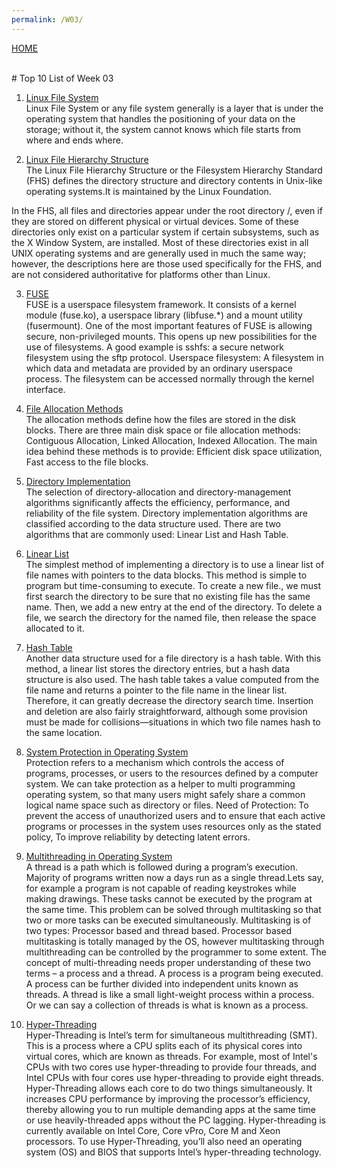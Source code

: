 ```yaml
---
permalink: /W03/
---
```

[HOME](../)

<br>
# Top 10 List of Week 03

1. [Linux File System](https://likegeeks.com/linux-file-system/) <br>
Linux File System or any file system generally is a layer that is under the operating system that handles the positioning of your data on the storage; without it, the system cannot knows which file starts from where and ends where.

2. [Linux File Hierarchy Structure](https://www.geeksforgeeks.org/linux-file-hierarchy-structure/)<br>
The Linux File Hierarchy Structure or the Filesystem Hierarchy Standard (FHS) defines the directory structure and directory contents in Unix-like operating systems.It is maintained by the Linux Foundation.

In the FHS, all files and directories appear under the root directory /, even if they are stored on different physical or virtual devices.
Some of these directories only exist on a particular system if certain subsystems, such as the X Window System, are installed.
Most of these directories exist in all UNIX operating systems and are generally used in much the same way; however, the descriptions here are those used specifically for the FHS, and are not considered authoritative for platforms other than Linux.

3. [FUSE](https://www.kernel.org/doc/html/latest/filesystems/fuse.html)<br>
FUSE is a userspace filesystem framework. It consists of a kernel module (fuse.ko), a userspace library (libfuse.*) and a mount utility (fusermount). One of the most important features of FUSE is allowing secure, non-privileged mounts. This opens up new possibilities for the use of filesystems. A good example is sshfs: a secure network filesystem using the sftp protocol. Userspace filesystem: A filesystem in which data and metadata are provided by an ordinary userspace process. The filesystem can be accessed normally through the kernel interface.

4. [File Allocation Methods](https://www.geeksforgeeks.org/file-allocation-methods/)<br>
The allocation methods define how the files are stored in the disk blocks. There are three main disk space or file allocation methods: Contiguous Allocation, Linked Allocation, Indexed Allocation. The main idea behind these methods is to provide: Efficient disk space utilization, Fast access to the file blocks.

5. [Directory Implementation](https://padakuu.com/article/93-directory-implementation)<br>
The selection of directory-allocation and directory-management algorithms significantly affects the efficiency, performance, and reliability of the file system. Directory implementation algorithms are classified according to the data structure used. There are two algorithms that are commonly used: Linear List and Hash Table.

6. [Linear List](https://padakuu.com/article/93-directory-implementation)<br>
The simplest method of implementing a directory is to use a linear list of file names with pointers to the data blocks. This method is simple to program but time-consuming to execute. To create a new file., we must first search the directory to be sure that no existing file has the same name. Then, we add a new entry at the end of the directory. To delete a file, we search the directory for the named file, then release the space allocated to it.

7. [Hash Table](https://padakuu.com/article/93-directory-implementation)<br>
Another data structure used for a file directory is a hash table. With this method, a linear list stores the directory entries, but a hash data structure is also used. The hash table takes a value computed from the file name and returns a pointer to the file name in the linear list. Therefore, it can greatly decrease the directory search time. Insertion and deletion are also fairly straightforward, although some provision must be made for collisions—situations in which two file names hash to the same location.

8. [System Protection in Operating System](https://www.geeksforgeeks.org/system-protection-in-operating-system/?ref=rp)<br>
Protection refers to a mechanism which controls the access of programs, processes, or users to the resources defined by a computer system. We can take protection as a helper to multi programming operating system, so that many users might safely share a common logical name space such as directory or files.
Need of Protection: To prevent the access of unauthorized users and to ensure that each active programs or processes in the system uses resources only as the stated policy, To improve reliability by detecting latent errors.

9. [Multithreading in Operating System](https://www.geeksforgeeks.org/multithreading-in-operating-system/)<br>
A thread is a path which is followed during a program’s execution. Majority of programs written now a days run as a single thread.Lets say, for example a program is not capable of reading keystrokes while making drawings. These tasks cannot be executed by the program at the same time. This problem can be solved through multitasking so that two or more tasks can be executed simultaneously.
Multitasking is of two types: Processor based and thread based. Processor based multitasking is totally managed by the OS, however multitasking through multithreading can be controlled by the programmer to some extent.
The concept of multi-threading needs proper understanding of these two terms – a process and a thread. A process is a program being executed. A process can be further divided into independent units known as threads.
A thread is like a small light-weight process within a process. Or we can say a collection of threads is what is known as a process.

10. [Hyper-Threading](https://www.tomshardware.com/reviews/hyper-threading-intel-definition,5746.html)<br>
Hyper-Threading is Intel’s term for simultaneous multithreading (SMT). This is a process where a CPU splits each of its physical cores into virtual cores, which are known as threads. For example, most of Intel's CPUs with two cores use hyper-threading to provide four threads, and Intel CPUs with four cores use hyper-threading to provide eight threads.
Hyper-Threading allows each core to do two things simultaneously. It increases CPU performance by improving the processor’s efficiency, thereby allowing you to run multiple demanding apps at the same time or use heavily-threaded apps without the PC lagging.
Hyper-threading is currently available on Intel Core, Core vPro, Core M and Xeon processors. To use Hyper-Threading, you’ll also need an operating system (OS) and BIOS that supports Intel’s hyper-threading technology.
